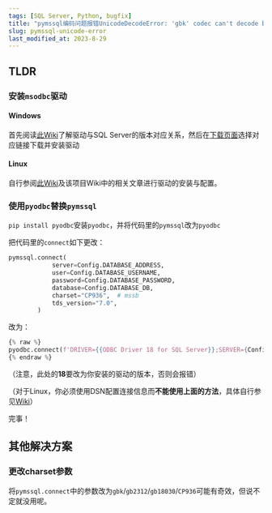```yaml
---
tags: [SQL Server, Python, bugfix]
title: "pymssql编码问题报错UnicodeDecodeError: 'gbk' codec can't decode byte..."
slug: pymssql-unicode-error
last_modified_at: 2023-8-29
---
```


## TLDR

### 安装`msodbc`驱动

#### Windows

首先阅读[此Wiki](https://github.com/mkleehammer/pyodbc/wiki/Connecting-to-SQL-Server-from-Windows)了解驱动与SQL Server的版本对应关系，然后在[下载页面](https://learn.microsoft.com/zh-cn/sql/connect/odbc/windows/release-notes-odbc-sql-server-windows)选择对应链接下载并安装驱动

#### Linux

自行参阅[此Wiki](https://github.com/mkleehammer/pyodbc/wiki/Connecting-to-SQL-Server-from-Linux)及该项目Wiki中的相关文章进行驱动的安装与配置。

### 使用`pyodbc`替换`pymssql`

`pip install pyodbc`安装`pyodbc`，并将代码里的`pymssql`改为`pyodbc`

把代码里的`connect`如下更改：

```python
pymssql.connect(
            server=Config.DATABASE_ADDRESS,
            user=Config.DATABASE_USERNAME,
            password=Config.DATABASE_PASSWORD,
            database=Config.DATABASE_DB,
            charset="CP936",  # mssb
            tds_version="7.0",
        )
```

改为：

```python
{% raw %}
pyodbc.connect(f'DRIVER={{ODBC Driver 18 for SQL Server}};SERVER={Config.DATABASE_ADDRESS};DATABASE={Config.DATABASE_DB};UID={Config.DATABASE_USERNAME};PWD={Config.DATABASE_PASSWORD};TrustServerCertificate=yes')
{% endraw %}
```

（注意，此处的**18**要改为你安装的驱动的版本，否则会报错）

（对于Linux，你必须使用DSN配置连接信息而**不能使用上面的方法**，具体自行参见[Wiki](https://github.com/mkleehammer/pyodbc/wiki/Connecting-to-SQL-Server-from-Linux)）

完事！

## 其他解决方案

### 更改charset参数

将`pymssql.connect`中的参数改为`gbk`/`gb2312`/`gb18030`/`CP936`可能有奇效，但说不定就没用呢。
